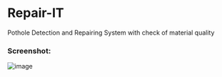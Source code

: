 # Repair-IT
Pothole Detection and Repairing System with check of material quality

### Screenshot:
![image](https://github.com/MainakRepositor/Repair-IT/assets/64016811/d70ebf97-f7fb-41f8-aeff-1bc2aaf437e1)


